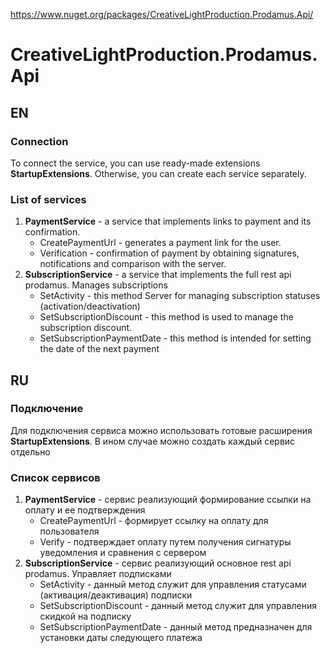 https://www.nuget.org/packages/CreativeLightProduction.Prodamus.Api/
 # CreativeLightProduction.Prodamus.Api
## EN
### Connection
To connect the service, you can use ready-made extensions **StartupExtensions**.
Otherwise, you can create each service separately.

### List of services
1. **PaymentService** - a service that implements links to payment and its confirmation.
      - CreatePaymentUrl - generates a payment link for the user.
      - Verification - confirmation of payment by obtaining signatures, notifications and comparison with the server.
2. **SubscriptionService** - a service that implements the full rest api prodamus. Manages subscriptions
      - SetActivity - this method Server for managing subscription statuses (activation/deactivation)
      - SetSubscriptionDiscount - this method is used to manage the subscription discount.
      - SetSubscriptionPaymentDate - this method is intended for setting the date of the next payment

## RU
### Подключение
Для подключения сервиса можно использовать готовые расширения **StartupExtensions**.
В ином случае можно создать каждый сервис отдельно

### Список сервисов
1. **PaymentService** - сервис реализующий формирование ссылки на оплату и ее подтверждения
    - CreatePaymentUrl - формирует ссылку на оплату для пользователя
    - Verify - подтверждает оплату путем получения сигнатуры уведомления и сравнения с сервером
2. **SubscriptionService** - сервис реализующий основное rest api prodamus. Управляет подписками
    - SetActivity - данный метод служит для управления статусами (активация/деактивация) подписки
    - SetSubscriptionDiscount - данный метод служит для управления скидкой на подписку
    - SetSubscriptionPaymentDate - данный метод предназначен для установки даты следующего платежа
